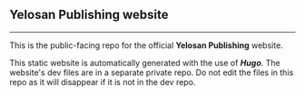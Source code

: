 ## Yelosan Publishing website

---

This is the public-facing repo for the official **Yelosan Publishing** website.

This static website is automatically generated with the use of ***Hugo***. The website's dev files are in a separate private repo. Do not edit the files in this repo as it will disappear if it is not in the dev repo.

